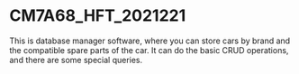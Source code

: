 # CM7A68_HFT_2021221
This is database manager software, where you can store cars by brand and the compatible spare parts of the car. It can do the basic CRUD operations, and there are some special queries. 
